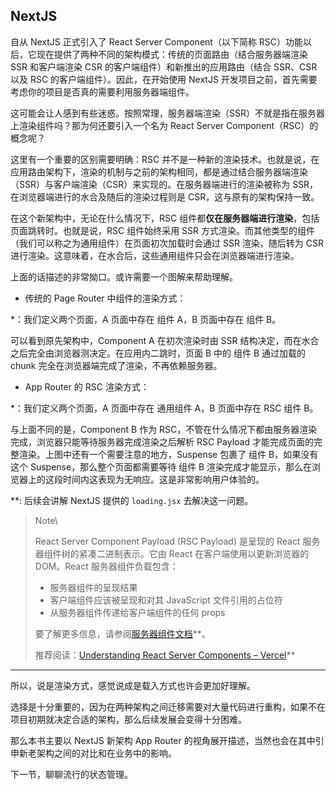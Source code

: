 ## NextJS

自从 NextJS 正式引入了 React Server Component（以下简称 RSC）功能以后，它现在提供了两种不同的架构模式：传统的页面路由（结合服务器端渲染 SSR 和客户端渲染 CSR 的客户端组件）和新推出的应用路由（结合 SSR、CSR 以及 RSC 的客户端组件）。因此，在开始使用 NextJS 开发项目之前，首先需要考虑你的项目是否真的需要利用服务器端组件。

这可能会让人感到有些迷惑。按照常理，服务器端渲染（SSR）不就是指在服务器上渲染组件吗？那为何还要引入一个名为 React Server Component（RSC）的概念呢？

这里有一个重要的区别需要明确：RSC 并不是一种新的渲染技术。也就是说，在应用路由架构下，渲染的机制与之前的架构相同，都是通过结合服务器端渲染（SSR）与客户端渲染（CSR）来实现的。在服务器端进行的渲染被称为 SSR，在浏览器端进行的水合及随后的渲染过程则是 CSR，这与原有的架构保持一致。

在这个新架构中，无论在什么情况下，RSC 组件都**仅在服务器端进行渲染**，包括页面跳转时。也就是说，RSC 组件始终采用 SSR 方式渲染。而其他类型的组件（我们可以称之为通用组件）在页面初次加载时会通过 SSR 渲染，随后转为 CSR 进行渲染。这意味着，在水合后，这些通用组件只会在浏览器端进行渲染。

上面的话描述的非常拗口。或许需要一个图解来帮助理解。

* 传统的 Page Router 中组件的渲染方式：

\*：我们定义两个页面，A 页面中存在 组件 A，B 页面中存在 组件 B。

可以看到原先架构中，Component A 在初次渲染时由 SSR 结构决定，而在水合之后完全由浏览器测决定。在应用内二跳时，页面 B 中的 组件 B 通过加载的 chunk 完全在浏览器端完成了渲染，不再依赖服务器。

* App Router 的 RSC 渲染方式：

\*：我们定义两个页面，A 页面中存在 通用组件 A，B 页面中存在 RSC 组件 B。

与上面不同的是，Component B 作为 RSC，不管在什么情况下都由服务器渲染完成，浏览器只能等待服务器完成渲染之后解析 RSC Payload 才能完成页面的完整渲染。上图中还有一个需要注意的地方，Suspense 包裹了 组件 B，如果没有这个 Suspense，那么整个页面都需要等待 组件 B 渲染完成才能显示，那么在浏览器上的这段时间内这表现为无响应。这是非常影响用户体验的。

\*\*: 后续会讲解 NextJS 提供的 `loading.jsx` 去解决这一问题。

> Note\
>
>
> React Server Component Payload (RSC Payload) 是呈现的 React 服务器组件树的紧凑二进制表示。它由 React 在客户端使用以更新浏览器的 DOM。React 服务器组件负载包含：
>
> * 服务器组件的呈现结果
> * 客户端组件应该被呈现和对其 JavaScript 文件引用的占位符
> * 从服务器组件传递给客户端组件的任何 props
>
> 要了解更多信息，请参阅[服务器组件文档](https://nextjs.org/docs/app/building-your-application/rendering/server-components)**。
>
> 推荐阅读：[Understanding React Server Components – Vercel](https://vercel.com/blog/understanding-react-server-components)**

***

所以，说是渲染方式，感觉说成是载入方式也许会更加好理解。

选择是十分重要的，因为在两种架构之间迁移需要对大量代码进行重构，如果不在项目初期就决定合适的架构，那么后续发展会变得十分困难。

那么本书主要以 NextJS 新架构 App Router 的视角展开描述，当然也会在其中引申新老架构之间的对比和在业务中的影响。

下一节，聊聊流行的状态管理。
